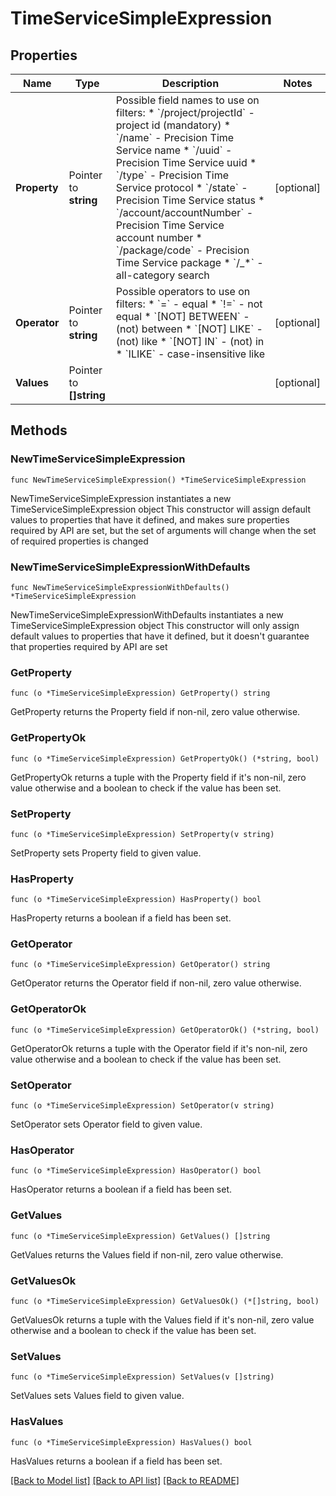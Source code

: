 # TimeServiceSimpleExpression

## Properties

Name | Type | Description | Notes
------------ | ------------- | ------------- | -------------
**Property** | Pointer to **string** | Possible field names to use on filters:  * &#x60;/project/projectId&#x60; - project id (mandatory)  * &#x60;/name&#x60; - Precision Time Service name  * &#x60;/uuid&#x60; - Precision Time Service uuid  * &#x60;/type&#x60; - Precision Time Service protocol  * &#x60;/state&#x60; - Precision Time Service status  * &#x60;/account/accountNumber&#x60; - Precision Time Service account number  * &#x60;/package/code&#x60; - Precision Time Service package  * &#x60;/_*&#x60; - all-category search  | [optional] 
**Operator** | Pointer to **string** | Possible operators to use on filters:  * &#x60;&#x3D;&#x60; - equal  * &#x60;!&#x3D;&#x60; - not equal  * &#x60;[NOT] BETWEEN&#x60; - (not) between  * &#x60;[NOT] LIKE&#x60; - (not) like  * &#x60;[NOT] IN&#x60; - (not) in  * &#x60;ILIKE&#x60; - case-insensitive like  | [optional] 
**Values** | Pointer to **[]string** |  | [optional] 

## Methods

### NewTimeServiceSimpleExpression

`func NewTimeServiceSimpleExpression() *TimeServiceSimpleExpression`

NewTimeServiceSimpleExpression instantiates a new TimeServiceSimpleExpression object
This constructor will assign default values to properties that have it defined,
and makes sure properties required by API are set, but the set of arguments
will change when the set of required properties is changed

### NewTimeServiceSimpleExpressionWithDefaults

`func NewTimeServiceSimpleExpressionWithDefaults() *TimeServiceSimpleExpression`

NewTimeServiceSimpleExpressionWithDefaults instantiates a new TimeServiceSimpleExpression object
This constructor will only assign default values to properties that have it defined,
but it doesn't guarantee that properties required by API are set

### GetProperty

`func (o *TimeServiceSimpleExpression) GetProperty() string`

GetProperty returns the Property field if non-nil, zero value otherwise.

### GetPropertyOk

`func (o *TimeServiceSimpleExpression) GetPropertyOk() (*string, bool)`

GetPropertyOk returns a tuple with the Property field if it's non-nil, zero value otherwise
and a boolean to check if the value has been set.

### SetProperty

`func (o *TimeServiceSimpleExpression) SetProperty(v string)`

SetProperty sets Property field to given value.

### HasProperty

`func (o *TimeServiceSimpleExpression) HasProperty() bool`

HasProperty returns a boolean if a field has been set.

### GetOperator

`func (o *TimeServiceSimpleExpression) GetOperator() string`

GetOperator returns the Operator field if non-nil, zero value otherwise.

### GetOperatorOk

`func (o *TimeServiceSimpleExpression) GetOperatorOk() (*string, bool)`

GetOperatorOk returns a tuple with the Operator field if it's non-nil, zero value otherwise
and a boolean to check if the value has been set.

### SetOperator

`func (o *TimeServiceSimpleExpression) SetOperator(v string)`

SetOperator sets Operator field to given value.

### HasOperator

`func (o *TimeServiceSimpleExpression) HasOperator() bool`

HasOperator returns a boolean if a field has been set.

### GetValues

`func (o *TimeServiceSimpleExpression) GetValues() []string`

GetValues returns the Values field if non-nil, zero value otherwise.

### GetValuesOk

`func (o *TimeServiceSimpleExpression) GetValuesOk() (*[]string, bool)`

GetValuesOk returns a tuple with the Values field if it's non-nil, zero value otherwise
and a boolean to check if the value has been set.

### SetValues

`func (o *TimeServiceSimpleExpression) SetValues(v []string)`

SetValues sets Values field to given value.

### HasValues

`func (o *TimeServiceSimpleExpression) HasValues() bool`

HasValues returns a boolean if a field has been set.


[[Back to Model list]](../README.md#documentation-for-models) [[Back to API list]](../README.md#documentation-for-api-endpoints) [[Back to README]](../README.md)



